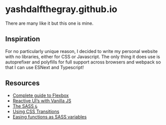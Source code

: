 # yashdalfthegray.github.io

There are many like it but this one is mine.

## Inspiration

For no particularly unique reason, I decided to write my personal website with no libraries, either for CSS or Javascript. The only thing it does use is autoprefixer and polyfills for full support across browsers and webpack so that I can use ESNext and Typescript!

## Resources

* [Complete guide to Flexbox](https://css-tricks.com/snippets/css/a-guide-to-flexbox/)
* [Reactive UI’s with Vanilla JS](https://css-tricks.com/reactive-uis-vanillajs-part-1-pure-functional-style/)
* [The SASS `&`](https://css-tricks.com/the-sass-ampersand/)
* [Using CSS Transitions](https://developer.mozilla.org/en-US/docs/Web/CSS/CSS_Transitions/Using_CSS_transitions)
* [Easing functions as SASS variables](https://gist.github.com/davidpett/5862318)

